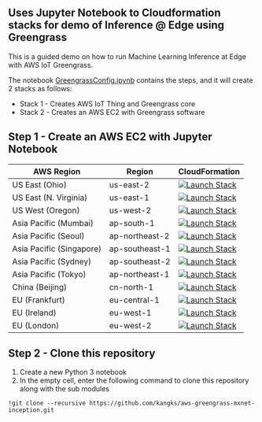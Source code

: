 ## Uses Jupyter Notebook to Cloudformation stacks for demo of Inference @ Edge using Greengrass

This is a guided demo on how to run Machine Learning Inference at Edge with AWS IoT Greengrass.

The notebook [GreengrassConfig.ipynb](GreengrassConfig.ipynb) contains the steps, and it will create 2 stacks as follows:

* Stack 1 - Creates AWS IoT Thing and Greengrass core
* Stack 2 - Creates an AWS EC2 with Greengrass software

## Step 1 - Create an AWS EC2 with Jupyter Notebook

|AWS Region|Region|CloudFormation|
|-|-|-|
|US East (Ohio)|us-east-2|[![Launch Stack](https://s3.amazonaws.com/cloudformation-examples/cloudformation-launch-stack.png)](https://console.aws.amazon.com/cloudformation/home?region=us-east-2#/stacks/new?stackName=ec2-jupyter-greengrass-mli&templateURL=https://cloudformation-stacks-us-east-1.s3.amazonaws.com/aws-greengrass-mxnet-inception/jupyter-ec2.yaml)|
|US East (N. Virginia)|us-east-1|[![Launch Stack](https://s3.amazonaws.com/cloudformation-examples/cloudformation-launch-stack.png)](https://console.aws.amazon.com/cloudformation/home?region=us-east-1#/stacks/new?stackName=ec2-jupyter-greengrass-mli&templateURL=https://cloudformation-stacks-us-east-1.s3.amazonaws.com/aws-greengrass-mxnet-inception/jupyter-ec2.yaml)|
|US West (Oregon)|us-west-2|[![Launch Stack](https://s3.amazonaws.com/cloudformation-examples/cloudformation-launch-stack.png)](https://console.aws.amazon.com/cloudformation/home?region=us-west-2#/stacks/new?stackName=ec2-jupyter-greengrass-mli&templateURL=https://cloudformation-stacks-us-east-1.s3.amazonaws.com/aws-greengrass-mxnet-inception/jupyter-ec2.yaml)|
|Asia Pacific (Mumbai)|ap-south-1|[![Launch Stack](https://s3.amazonaws.com/cloudformation-examples/cloudformation-launch-stack.png)](https://console.aws.amazon.com/cloudformation/home?region=ap-south-1#/stacks/new?stackName=ec2-jupyter-greengrass-mli&templateURL=https://cloudformation-stacks-us-east-1.s3.amazonaws.com/aws-greengrass-mxnet-inception/jupyter-ec2.yaml)|
|Asia Pacific (Seoul)|ap-northeast-2|[![Launch Stack](https://s3.amazonaws.com/cloudformation-examples/cloudformation-launch-stack.png)](https://console.aws.amazon.com/cloudformation/home?region=ap-northeast-2#/stacks/new?stackName=ec2-jupyter-greengrass-mli&templateURL=https://cloudformation-stacks-us-east-1.s3.amazonaws.com/aws-greengrass-mxnet-inception/jupyter-ec2.yaml)|
|Asia Pacific (Singapore)|ap-southeast-1|[![Launch Stack](https://s3.amazonaws.com/cloudformation-examples/cloudformation-launch-stack.png)](https://console.aws.amazon.com/cloudformation/home?region=ap-southeast-1#/stacks/new?stackName=ec2-jupyter-greengrass-mli&templateURL=https://cloudformation-stacks-us-east-1.s3.amazonaws.com/aws-greengrass-mxnet-inception/jupyter-ec2.yaml)|
|Asia Pacific (Sydney)|ap-southeast-2|[![Launch Stack](https://s3.amazonaws.com/cloudformation-examples/cloudformation-launch-stack.png)](https://console.aws.amazon.com/cloudformation/home?region=ap-southeast-2#/stacks/new?stackName=ec2-jupyter-greengrass-mli&templateURL=https://cloudformation-stacks-us-east-1.s3.amazonaws.com/aws-greengrass-mxnet-inception/jupyter-ec2.yaml)|
|Asia Pacific (Tokyo)|ap-northeast-1|[![Launch Stack](https://s3.amazonaws.com/cloudformation-examples/cloudformation-launch-stack.png)](https://console.aws.amazon.com/cloudformation/home?region=ap-northeast-1#/stacks/new?stackName=ec2-jupyter-greengrass-mli&templateURL=https://cloudformation-stacks-us-east-1.s3.amazonaws.com/aws-greengrass-mxnet-inception/jupyter-ec2.yaml)|
|China (Beijing)|cn-north-1|[![Launch Stack](https://s3.amazonaws.com/cloudformation-examples/cloudformation-launch-stack.png)](https://console.aws.amazon.com/cloudformation/home?region=cn-north-1#/stacks/new?stackName=ec2-jupyter-greengrass-mli&templateURL=https://cloudformation-stacks-us-east-1.s3.amazonaws.com/aws-greengrass-mxnet-inception/jupyter-ec2.yaml)|
|EU (Frankfurt)|eu-central-1|[![Launch Stack](https://s3.amazonaws.com/cloudformation-examples/cloudformation-launch-stack.png)](https://console.aws.amazon.com/cloudformation/home?region=eu-central-1#/stacks/new?stackName=ec2-jupyter-greengrass-mli&templateURL=https://cloudformation-stacks-us-east-1.s3.amazonaws.com/aws-greengrass-mxnet-inception/jupyter-ec2.yaml)|
|EU (Ireland)|eu-west-1|[![Launch Stack](https://s3.amazonaws.com/cloudformation-examples/cloudformation-launch-stack.png)](https://console.aws.amazon.com/cloudformation/home?region=eu-west-1#/stacks/new?stackName=ec2-jupyter-greengrass-mli&templateURL=https://cloudformation-stacks-us-east-1.s3.amazonaws.com/aws-greengrass-mxnet-inception/jupyter-ec2.yaml)|
|EU (London)|eu-west-2|[![Launch Stack](https://s3.amazonaws.com/cloudformation-examples/cloudformation-launch-stack.png)](https://console.aws.amazon.com/cloudformation/home?region=eu-west-2#/stacks/new?stackName=ec2-jupyter-greengrass-mli&templateURL=https://cloudformation-stacks-us-east-1.s3.amazonaws.com/aws-greengrass-mxnet-inception/jupyter-ec2.yaml)|

## Step 2 - Clone this repository

1. Create a new Python 3 notebook
2. In the empty cell, enter the following command to clone this repository along with the sub modules

```
!git clone --recursive https://github.com/kangks/aws-greengrass-mxnet-inception.git
```